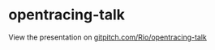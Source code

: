 # opentracing-talk

View the presentation on [gitpitch.com/Rio/opentracing-talk](https://gitpitch.com/Rio/opentracing-talk)